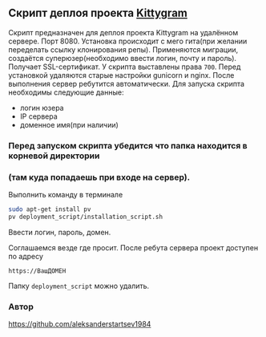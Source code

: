 ## Скрипт деплоя проекта [Kittygram](https://github.com/aleksanderstartsev1984/infra_sprint1)
Скрипт предназначен для деплоя проекта Kittygram на удалённом сервере. Порт 8080.
Установка происходит с мего гита(при желании переделать ссылку клонирования репы).
Применяются миграции, создаётся суперюзер(необходимо ввести логин, почту и пароль).
Получает SSL-сертификат.
У скрипта выставлены права `700`.
Перед установкой удаляются старые настройки gunicorn и nginx.
После выполнения сервер ребутится автоматически.
Для запуска скрипта необходимы следующие данные:

- логин юзера
- IP сервера
- доменное имя(при наличии)

### Перед запуском скрипта убедится что папка находится в корневой директории
### (там куда попадаешь при входе на сервер).

Выполнить команду в терминале
```sh
sudo apt-get install pv
pv deployment_script/installation_script.sh
```

Ввести логин, пароль, домен.

Соглашаемся везде где просит. После ребута сервера проект доступен по адресу
```
https://ВашДОМЕН
```
Папку `deployment_script` можно удалить.

### Автор

https://github.com/aleksanderstartsev1984
